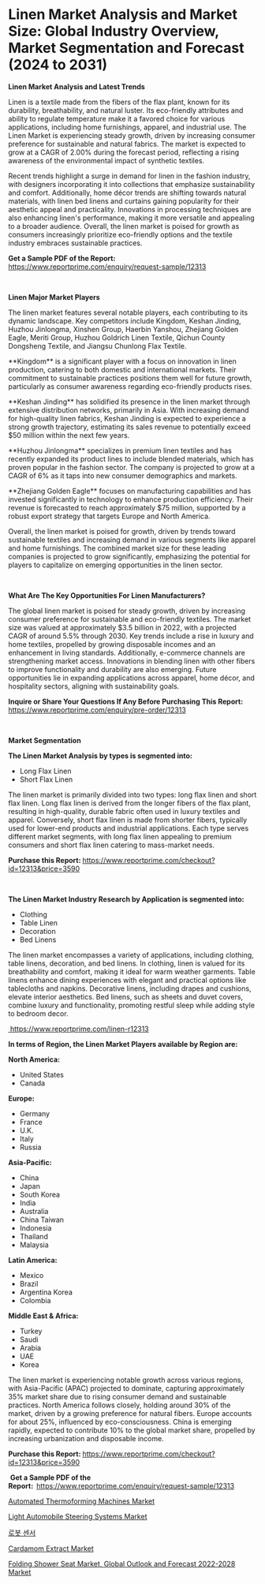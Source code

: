 <p><h1>Linen Market Analysis and Market Size: Global Industry Overview, Market Segmentation and Forecast (2024 to 2031)</h1></p><p><strong>Linen Market Analysis and Latest Trends</strong></p>
<p><p>Linen is a textile made from the fibers of the flax plant, known for its durability, breathability, and natural luster. Its eco-friendly attributes and ability to regulate temperature make it a favored choice for various applications, including home furnishings, apparel, and industrial use. The Linen Market is experiencing steady growth, driven by increasing consumer preference for sustainable and natural fabrics. The market is expected to grow at a CAGR of 2.00% during the forecast period, reflecting a rising awareness of the environmental impact of synthetic textiles.</p><p>Recent trends highlight a surge in demand for linen in the fashion industry, with designers incorporating it into collections that emphasize sustainability and comfort. Additionally, home décor trends are shifting towards natural materials, with linen bed linens and curtains gaining popularity for their aesthetic appeal and practicality. Innovations in processing techniques are also enhancing linen's performance, making it more versatile and appealing to a broader audience. Overall, the linen market is poised for growth as consumers increasingly prioritize eco-friendly options and the textile industry embraces sustainable practices.</p></p>
<p><strong>Get a Sample PDF of the Report:&nbsp;</strong> <a href="https://www.reportprime.com/enquiry/request-sample/12313">https://www.reportprime.com/enquiry/request-sample/12313</a></p>
<p>&nbsp;</p>
<p><strong>Linen Major Market Players</strong></p>
<p><p>The linen market features several notable players, each contributing to its dynamic landscape. Key competitors include Kingdom, Keshan Jinding, Huzhou Jinlongma, Xinshen Group, Haerbin Yanshou, Zhejiang Golden Eagle, Meriti Group, Huzhou Goldrich Linen Textile, Qichun County Dongsheng Textile, and Jiangsu Chunlong Flax Textile.</p><p>**Kingdom** is a significant player with a focus on innovation in linen production, catering to both domestic and international markets. Their commitment to sustainable practices positions them well for future growth, particularly as consumer awareness regarding eco-friendly products rises.</p><p>**Keshan Jinding** has solidified its presence in the linen market through extensive distribution networks, primarily in Asia. With increasing demand for high-quality linen fabrics, Keshan Jinding is expected to experience a strong growth trajectory, estimating its sales revenue to potentially exceed $50 million within the next few years.</p><p>**Huzhou Jinlongma** specializes in premium linen textiles and has recently expanded its product lines to include blended materials, which has proven popular in the fashion sector. The company is projected to grow at a CAGR of 6% as it taps into new consumer demographics and markets.</p><p>**Zhejiang Golden Eagle** focuses on manufacturing capabilities and has invested significantly in technology to enhance production efficiency. Their revenue is forecasted to reach approximately $75 million, supported by a robust export strategy that targets Europe and North America.</p><p>Overall, the linen market is poised for growth, driven by trends toward sustainable textiles and increasing demand in various segments like apparel and home furnishings. The combined market size for these leading companies is projected to grow significantly, emphasizing the potential for players to capitalize on emerging opportunities in the linen sector.</p></p>
<p>&nbsp;</p>
<p><strong>What Are The Key Opportunities For Linen Manufacturers?</strong></p>
<p><p>The global linen market is poised for steady growth, driven by increasing consumer preference for sustainable and eco-friendly textiles. The market size was valued at approximately $3.5 billion in 2022, with a projected CAGR of around 5.5% through 2030. Key trends include a rise in luxury and home textiles, propelled by growing disposable incomes and an enhancement in living standards. Additionally, e-commerce channels are strengthening market access. Innovations in blending linen with other fibers to improve functionality and durability are also emerging. Future opportunities lie in expanding applications across apparel, home décor, and hospitality sectors, aligning with sustainability goals.</p></p>
<p><strong>Inquire or Share Your Questions If Any Before Purchasing This Report:</strong> <a href="https://www.reportprime.com/enquiry/pre-order/12313">https://www.reportprime.com/enquiry/pre-order/12313</a></p>
<p>&nbsp;</p>
<p><strong>Market Segmentation</strong></p>
<p><strong>The Linen Market Analysis by types is segmented into:</strong></p>
<p><ul><li>Long Flax Linen</li><li>Short Flax Linen</li></ul></p>
<p><p>The linen market is primarily divided into two types: long flax linen and short flax linen. Long flax linen is derived from the longer fibers of the flax plant, resulting in high-quality, durable fabric often used in luxury textiles and apparel. Conversely, short flax linen is made from shorter fibers, typically used for lower-end products and industrial applications. Each type serves different market segments, with long flax linen appealing to premium consumers and short flax linen catering to mass-market needs.</p></p>
<p><strong>Purchase this Report:&nbsp;</strong><a href="https://www.reportprime.com/checkout?id=12313&price=3590">https://www.reportprime.com/checkout?id=12313&price=3590</a></p>
<p>&nbsp;</p>
<p><strong>The Linen Market Industry Research by Application is segmented into:</strong></p>
<p><ul><li>Clothing</li><li>Table Linen</li><li>Decoration</li><li>Bed Linens</li></ul></p>
<p><p>The linen market encompasses a variety of applications, including clothing, table linens, decoration, and bed linens. In clothing, linen is valued for its breathability and comfort, making it ideal for warm weather garments. Table linens enhance dining experiences with elegant and practical options like tablecloths and napkins. Decorative linens, including drapes and cushions, elevate interior aesthetics. Bed linens, such as sheets and duvet covers, combine luxury and functionality, promoting restful sleep while adding style to bedroom decor.</p></p>
<p><a href="https://www.reportprime.com/linen-r12313">&nbsp;https://www.reportprime.com/linen-r12313</a></p>
<p><strong>In terms of Region, the Linen Market Players available by Region are:</strong></p>
<p>
    <p> <strong> North America: </strong>
        <ul>
            <li>United States</li>
            <li>Canada</li>
        </ul>
        </p> 
    <p> <strong> Europe: </strong>
        <ul>
            <li>Germany</li>
            <li>France</li>
            <li>U.K.</li>
            <li>Italy</li>
            <li>Russia</li>
        </ul>
        </p> 
    <p> <strong> Asia-Pacific: </strong>
        <ul>
            <li>China</li>
            <li>Japan</li>
            <li>South Korea</li>
            <li>India</li>
            <li>Australia</li>
            <li>China Taiwan</li>
            <li>Indonesia</li>
            <li>Thailand</li>
            <li>Malaysia</li>
        </ul>
        </p> 
    <p> <strong> Latin America: </strong>
        <ul>
            <li>Mexico</li>
            <li>Brazil</li>
            <li>Argentina Korea</li>
            <li>Colombia</li>
        </ul>
        </p> 
    <p> <strong> Middle East & Africa: </strong>
        <ul>
            <li>Turkey</li>
            <li>Saudi</li>
            <li>Arabia</li>
            <li>UAE</li>
            <li>Korea</li>
        </ul>
    </p>
    </p>
<p><p>The linen market is experiencing notable growth across various regions, with Asia-Pacific (APAC) projected to dominate, capturing approximately 35% market share due to rising consumer demand and sustainable practices. North America follows closely, holding around 30% of the market, driven by a growing preference for natural fibers. Europe accounts for about 25%, influenced by eco-consciousness. China is emerging rapidly, expected to contribute 10% to the global market share, propelled by increasing urbanization and disposable income.</p></p>
<p><strong>Purchase this Report: </strong><a href="https://www.reportprime.com/checkout?id=12313&price=3590">https://www.reportprime.com/checkout?id=12313&price=3590</a></p>
<p>&nbsp;<strong>Get a Sample PDF of the Report:&nbsp;&nbsp;</strong><a href="https://www.reportprime.com/enquiry/request-sample/12313">https://www.reportprime.com/enquiry/request-sample/12313</a></p>
<p><strong></strong></p>
<p><p><a href="https://issuu.com/reportprime-2/docs/automated-thermoforming-machines-ma_f853ae5b1a9c86">Automated Thermoforming Machines Market</a></p><p><a href="https://issuu.com/reportprime-2/docs/light-automobile-steering-systems-m_1347d760b75ae3">Light Automobile Steering Systems Market</a></p><p><a href="https://medium.com/@daniamha96_85754/%EB%A1%9C%EB%B4%87-%EC%84%BC%EC%84%9C-%EC%8B%9C%EC%9E%A5%EC%97%90-%EB%8C%80%ED%95%9C-%EB%AF%B8%EB%9E%98-%ED%86%B5%EC%B0%B0-2024%EB%85%84%EB%B6%80%ED%84%B0-2031%EB%85%84%EA%B9%8C%EC%A7%80%EC%9D%98-%ED%8A%B8%EB%A0%8C%EB%93%9C-%EB%B0%8F-%EC%A7%80%EC%97%AD-%EB%B6%84%EC%84%9D-456055b7c533">로봇 센서</a></p><p><a href="https://medium.com/@lrusselljames32024/future-trajectory-of-the-cardamom-extract-market-emerging-market-trends-and-forecasts-till-2031-0656ef732521">Cardamom Extract Market</a></p><p><a href="https://www.linkedin.com/pulse/folding-shower-seat-market-global-outlook-forecast-2022-2028-0riee?trackingId=lqNyZcoPSQGOC6tPx%2F1CnA%3D%3D">Folding Shower Seat Market, Global Outlook and Forecast 2022-2028 Market</a></p></p>